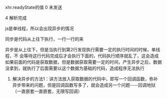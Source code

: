 xhr.readyState的值
0  未发送



4 解析完成

js是单线程，所以会出现异步的情况

同步是代码从上往下执行，一行一行的来


异步是从上往下，但是当执行到第2行发现执行需要一定的执行时间的时候，单线程，不 会等待这行代码完成后才会执行下面的，代码执行顺序就乱了，这会造成如果前面的代码是获取数据，但是数据获取需要一定的时间，产生异步之后，数据没拿到，就执行了后面需要以这个数据为基础的代码，造成程序无法执行


1. 解决异步的方法1：讲方法放入获取数据的代码中，即写一个回调函数，弥补异步带来的问题，但是回调函数写多了，就会造成另一个问题----回调地狱   （一直嵌套一直嵌套，无限写回调）
